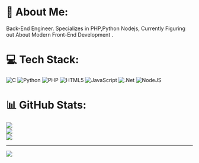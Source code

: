 # 💫 About Me:
Back-End Engineer. Specializes in PHP,Python Nodejs, Currently Figuring out About Modern Front-End Development .


# 💻 Tech Stack:
![C](https://img.shields.io/badge/c-%2300599C.svg?style=for-the-badge&logo=c&logoColor=white) ![Python](https://img.shields.io/badge/python-3670A0?style=for-the-badge&logo=python&logoColor=ffdd54) ![PHP](https://img.shields.io/badge/php-%23777BB4.svg?style=for-the-badge&logo=php&logoColor=white) ![HTML5](https://img.shields.io/badge/html5-%23E34F26.svg?style=for-the-badge&logo=html5&logoColor=white) ![JavaScript](https://img.shields.io/badge/javascript-%23323330.svg?style=for-the-badge&logo=javascript&logoColor=%23F7DF1E) ![.Net](https://img.shields.io/badge/.NET-5C2D91?style=for-the-badge&logo=.net&logoColor=white) ![NodeJS](https://img.shields.io/badge/node.js-6DA55F?style=for-the-badge&logo=node.js&logoColor=white)
# 📊 GitHub Stats:
![](https://github-readme-stats.vercel.app/api?username=nvmanaya&theme=dark&hide_border=false&include_all_commits=false&count_private=false)<br/>
![](https://github-readme-streak-stats.herokuapp.com/?user=nvmanaya&theme=dark&hide_border=false)<br/>
![](https://github-readme-stats.vercel.app/api/top-langs/?username=nvmanaya&theme=dark&hide_border=false&include_all_commits=false&count_private=false&layout=compact)

---
[![](https://visitcount.itsvg.in/api?id=nvmanaya&icon=0&color=0)](https://visitcount.itsvg.in)

<!-- Proudly created with GPRM ( https://gprm.itsvg.in ) -->
